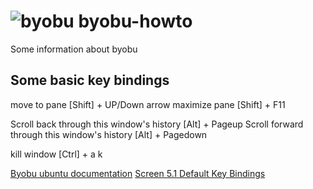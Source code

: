 # ![byobu](https://launchpadlibrarian.net/39290721/byobu_64.png) byobu-howto
Some information about byobu

## Some basic key bindings

move to pane  [Shift] + UP/Down arrow
maximize pane  [Shift] + F11

Scroll back through this window's history  [Alt] + Pageup
Scroll forward through this window's history  [Alt] + Pagedown

kill window   [Ctrl] + a  k

[Byobu ubuntu documentation](https://help.ubuntu.com/community/Byobu/#Key_Bindings)
[Screen 5.1 Default Key Bindings](https://www.gnu.org/software/screen/manual/html_node/Default-Key-Bindings.html)
